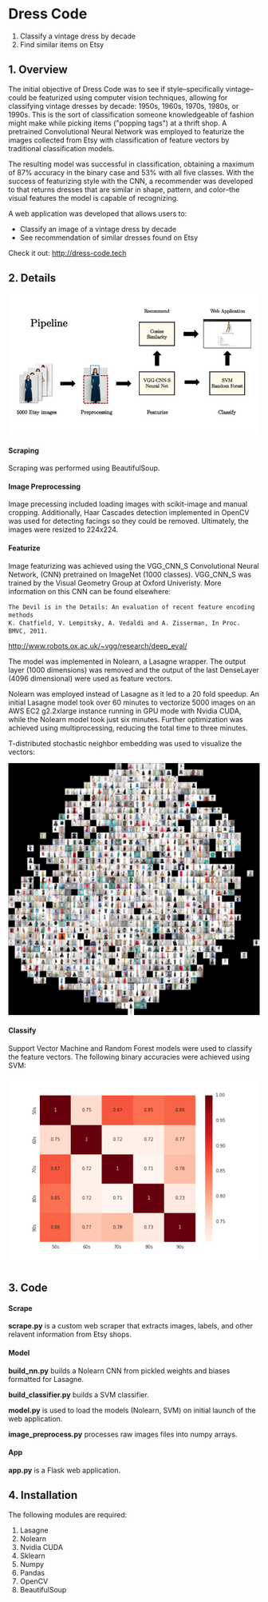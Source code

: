 # Dress Code

1.  Classify a vintage dress by decade
2.  Find similar items on Etsy

## 1. Overview

  The initial objective of Dress Code was to see if style–specifically
  vintage–could be featurized using computer vision techniques, allowing for
  classifying vintage dresses by decade: 1950s, 1960s, 1970s, 1980s,
  or 1990s. This is the sort of classification someone knowledgeable of fashion
  might make while picking items ("popping tags") at a thrift shop. A pretrained
  Convolutional Neural Network was employed to featurize the images collected
  from Etsy with classification of feature vectors by traditional
  classification models.

  The resulting model was successful in classification, obtaining a maximum
  of 87% accuracy in the binary case and 53% with all five classes. With the
  success of featurizing style with the CNN, a recommender was developed to
  that returns dresses that are similar in shape, pattern, and color–the
  visual features the model is capable of recognizing.  

  A web application was developed that allows users to:

  * Classify an image of a vintage dress by decade
  * See recommendation of similar dresses found on Etsy

  Check it out: http://dress-code.tech


## 2. Details

![alt text](https://github.com/mattybohan/vintage-classifier/blob/master/images/pipeline.jpg "Pipeline")

#### Scraping

Scraping was performed using BeautifulSoup.

#### Image Preprocessing

Image precessing included loading images with scikit-image and manual cropping.
Additionally, Haar Cascades detection implemented in OpenCV was used for detecting
facings so they could be removed. Ultimately, the images were resized to
224x224.

#### Featurize

Image featurizing was achieved using the VGG_CNN_S Convolutional Neural Network,
(CNN) pretrained on ImageNet (1000 classes). VGG_CNN_S was trained by the Visual
Geometry Group at Oxford Univeristy. More information on this CNN can be
found elsewhere:

    The Devil is in the Details: An evaluation of recent feature encoding methods
    K. Chatfield, V. Lempitsky, A. Vedaldi and A. Zisserman, In Proc. BMVC, 2011.
http://www.robots.ox.ac.uk/~vgg/research/deep_eval/

The model was implemented in Nolearn, a Lasagne wrapper. The output layer
(1000 dimensions) was removed and the output of the last DenseLayer (4096
dimensional) were used as feature vectors.

Nolearn was employed instead of Lasagne as it led to a 20 fold speedup.
An initial Lasagne model took over 60 minutes to vectorize 5000 images on an
AWS EC2 g2.2xlarge instance running in GPU mode with Nvidia CUDA, while
the Nolearn model took just six minutes. Further optimization was achieved using
multiprocessing, reducing the total time to three minutes.

T-distributed stochastic neighbor embedding was used to visualize the vectors:

![alt text](https://github.com/mattybohan/vintage-classifier/blob/master/images/cnn_embed_2k.jpg "t-SNE")

#### Classify

Support Vector Machine and Random Forest models were used to classify
the feature vectors. The following binary accuracies were achieved using SVM:

![alt text](https://github.com/mattybohan/vintage-classifier/blob/master/images/accuracy.png "Accuracy")


## 3. Code

#### Scrape

**scrape.py** is a custom web scraper that extracts images, labels, and other relavent
information from Etsy shops.

#### Model

**build_nn.py** builds a Nolearn CNN from pickled weights and biases formatted
                for Lasagne.

**build_classifier.py** builds a SVM classifier.

**model.py** is used to load the models (Nolearn, SVM) on initial launch of the
                web application.

**image_preprocess.py** processes raw images files into numpy arrays.

#### App

**app.py** is a Flask web application.



## 4. Installation

The following modules are required:

1. Lasagne
2. Nolearn
3. Nvidia CUDA
4. Sklearn
5. Numpy
6. Pandas
7. OpenCV
8. BeautifulSoup
